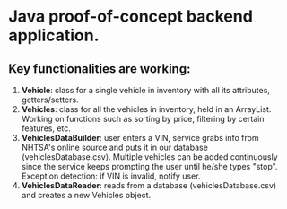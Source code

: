 # Java proof-of-concept backend application.
## Key functionalities are working:
1. **Vehicle**: class for a single vehicle in inventory with all its attributes, getters/setters.
2. **Vehicles**: class for all the vehicles in inventory, held in an ArrayList. Working on functions such as sorting by
   price, filtering by certain features, etc.
3. **VehiclesDataBuilder**: user enters a VIN, service grabs info from NHTSA's online source and puts it in our database
   (vehiclesDatabase.csv). Multiple vehicles can be added continuously since the service keeps prompting the user until
   he/she types "stop". Exception detection: if VIN is invalid, notify user.
4. **VehiclesDataReader**: reads from a database (vehiclesDatabase.csv) and creates a new Vehicles object. 
